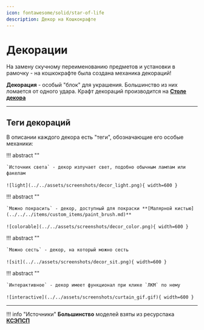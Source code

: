 ```yaml
---
icon: fontawesome/solid/star-of-life
description: Декор на Кошкокрафте
---
```


# Декорации

На замену скучному переименованию предметов и установки в рамочку - на кошкокрафте была создана механика декораций!

**Декорация** - особый "блок" для украшения. Большинство из них ломается от одного удара. Крафт декораций производится на **[Столе декора](block/decor_table.md)**

***

## **Теги декораций**

В описании каждого декора есть "теги", обозначающие его особые механики:

!!! abstract "" 

    `Источник света` - декор излучает свет, подобно обычным лампам или факелам

    ![light](../../assets/screenshots/decor_light.png){ width=600 }

!!! abstract ""

    `Можно покрасить` - декор, доступный для покраски **[Малярной кистью](../../../items/custom_items/paint_brush.md)**

    ![colorable](../../assets/screenshots/decor_color.png){ width=600 }

!!! abstract ""

    `Можно сесть` - декор, на который можно сесть

    ![sit](../../assets/screenshots/decor_sit.png){ width=600 }

!!! abstract ""

    `Интерактивное` - декор имеет функционал при клике `ЛКМ` по нему

    ![interactive](../../assets/screenshots/curtain_gif.gif){ width=600 }

***

!!! info "Источники"
    **Большинство** моделей взяты из ресурспака <a href="https://vk.com/ksepsp" target="_blank">**КСЭПСП**</a>


